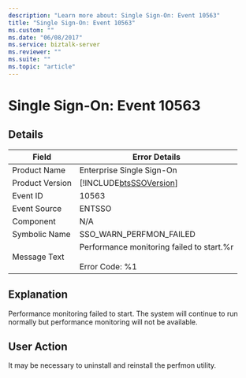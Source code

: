 ```yaml
---
description: "Learn more about: Single Sign-On: Event 10563"
title: "Single Sign-On: Event 10563"
ms.custom: ""
ms.date: "06/08/2017"
ms.service: biztalk-server
ms.reviewer: ""
ms.suite: ""
ms.topic: "article"
---
```

# Single Sign-On: Event 10563
## Details  
  
| Field | Error Details |
|-----------------|----------------------------------------------------------------------|
|  Product Name   |                      Enterprise Single Sign-On                       |
| Product Version |      [!INCLUDE[btsSSOVersion](../includes/btsssoversion-md.md)]      |
|    Event ID     |                                10563                                 |
|  Event Source   |                                ENTSSO                                |
|    Component    |                                 N/A                                  |
|  Symbolic Name  |                       SSO_WARN_PERFMON_FAILED                        |
|  Message Text   | Performance monitoring failed to start.%r<br /><br /> Error Code: %1 |
  
## Explanation  
 Performance monitoring failed to start. The system will continue to run normally but performance monitoring will not be available.  
  
## User Action  
 It may be necessary to uninstall and reinstall the perfmon utility.
